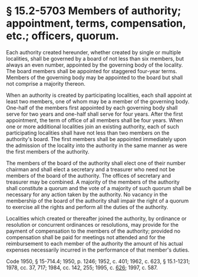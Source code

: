 # § 15.2-5703 Members of authority; appointment, terms, compensation, etc.; officers, quorum.

<p>Each authority created hereunder, whether created by single or multiple localities, shall be governed by a board of not less than six members, but always an even number, appointed by the governing body of the locality. The board members shall be appointed for staggered four-year terms. Members of the governing body may be appointed to the board but shall not comprise a majority thereon.</p><p>When an authority is created by participating localities, each shall appoint at least two members, one of whom may be a member of the governing body. One-half of the members first appointed by each governing body shall serve for two years and one-half shall serve for four years. After the first appointment, the term of office of all members shall be four years. When one or more additional localities join an existing authority, each of such participating localities shall have not less than two members on the authority's board. The first members shall be appointed immediately upon the admission of the locality into the authority in the same manner as were the first members of the authority.</p><p>The members of the board of the authority shall elect one of their number chairman and shall elect a secretary and a treasurer who need not be members of the board of the authority. The offices of secretary and treasurer may be combined. A majority of the members of the authority shall constitute a quorum and the vote of a majority of such quorum shall be necessary for any action taken by the authority. No vacancy in the membership of the board of the authority shall impair the right of a quorum to exercise all the rights and perform all the duties of the authority.</p><p>Localities which created or thereafter joined the authority, by ordinance or resolution or concurrent ordinances or resolutions, may provide for the payment of compensation to the members of the authority; provided no compensation shall be paid for meetings not attended and for the reimbursement to each member of the authority the amount of his actual expenses necessarily incurred in the performance of that member's duties.</p><p>Code 1950, § 15-714.4; 1950, p. 1246; 1952, c. 401; 1962, c. 623, § 15.1-1231; 1978, cc. 37, 717; 1984, cc. 142, 255; 1995, c. <a href='http://lis.virginia.gov/cgi-bin/legp604.exe?951+ful+CHAP0626'>626</a>; 1997, c. 587.</p>